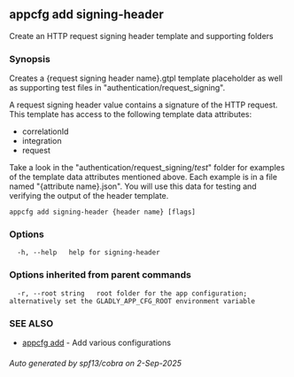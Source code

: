 ## appcfg add signing-header

Create an HTTP request signing header template and supporting folders

### Synopsis


Creates a {request signing header name}.gtpl template placeholder as well as supporting test files in "authentication/request_signing".

A request signing header value contains a signature of the HTTP request. This template has access to the following template data attributes:
- correlationId
- integration
- request

Take a look in the "authentication/request_signing/_test_" folder for examples of the template data attributes mentioned above. Each example is in a file named "{attribute name}.json". You will use this data for testing and verifying the output of the header template.


```
appcfg add signing-header {header name} [flags]
```

### Options

```
  -h, --help   help for signing-header
```

### Options inherited from parent commands

```
  -r, --root string   root folder for the app configuration; alternatively set the GLADLY_APP_CFG_ROOT environment variable
```

### SEE ALSO

* [appcfg add](appcfg_add.md)	 - Add various configurations

###### Auto generated by spf13/cobra on 2-Sep-2025
